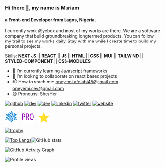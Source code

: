 <!-- - 👋 Hi, I’m @mariamopeyemi
- 👀 I’m interested in show casing my coding skills
- 🌱 I’m currently learning Javascript frameworks
- 💞️ I’m looking to collaborate on react based projects
- 📫 How to reach me opeyemi.afolabi45@gmail.com
opeyemi.dev@gmail.com

I currently work @yebox and most of my works are there. We are a software company that build groundbreaking longtermed products. 
You can follow my trail to see my works daily.
I currently work with Nextjs, Reactjs, Javascript, Material Ui, Tailwind, CSS modules, wordpress amongst others.
Stay with me while I create time to build my personal projects.

Thank you -->

### Hi there 👋, my name is Mariam
#### a Front-end Developer from Lagos, Nigeria.
I currently work @yebox and most of my works are there. We are a software company that build groundbreaking longtermed products. 
You can follow my trail to see my works daily. Stay with me while I create time to build my personal projects.

Skills: **NEXT JS** || **REACT** || **JS** || **HTML** || **CSS** || **MUI** || **TAILWIND** || **STYLED-COMPONENT** || **CSS-MODULES**

- 🌱 I’m currently learning Javascript frameworks 
- 👯 I’m looking to collaborate on react based projects 
- 📫 How to reach me:  opeyemi.afolabi45@gmail.com opeyemi.dev@gmail.com 
- 😄 Pronouns: She/Her 


[<img src='https://cdn.jsdelivr.net/npm/simple-icons@3.0.1/icons/github.svg' alt='github' height='40'>](https://github.com/mariamopeyemi)  [<img src='https://cdn.jsdelivr.net/npm/simple-icons@3.0.1/icons/dev-dot-to.svg' alt='dev' height='40'>](https://dev.to/https://www.opeyemi.dev/)  [<img src='https://cdn.jsdelivr.net/npm/simple-icons@3.0.1/icons/hashnode.svg' alt='dev' height='40'>](https://hashnode.com/@DevMariam)  [<img src='https://cdn.jsdelivr.net/npm/simple-icons@3.0.1/icons/linkedin.svg' alt='linkedin' height='40'>](https://www.linkedin.com/in/https://www.linkedin.com/in/opeyemi-m-afolabi-b590a5155//)  [<img src='https://cdn.jsdelivr.net/npm/simple-icons@3.0.1/icons/twitter.svg' alt='twitter' height='40'>](https://twitter.com/https://twitter.com/mariam_afox)  [<img src='https://cdn.jsdelivr.net/npm/simple-icons@3.0.1/icons/icloud.svg' alt='website' height='40'>](https://www.opeyemi.dev/)  

<a href='https://archiveprogram.github.com/'><img src='https://raw.githubusercontent.com/acervenky/animated-github-badges/master/assets/acbadge.gif' width='40' height='40'></a> <a href='https://github.com/pricing'><img src='https://raw.githubusercontent.com/acervenky/animated-github-badges/master/assets/pro.gif' width='40' height='40'></a> <a href='https://stars.github.com/'><img src='https://raw.githubusercontent.com/acervenky/animated-github-badges/master/assets/starbadge.gif' width='35' height='35'></a> 

[![trophy](https://github-profile-trophy.vercel.app/?username=mariamopeyemi)](https://github.com/ryo-ma/github-profile-trophy)

[![Top Langs](https://github-readme-stats.vercel.app/api/top-langs/?username=mariamopeyemi)](https://github.com/anuraghazra/github-readme-stats)![GitHub stats](https://github-readme-stats.vercel.app/api?username=mariamopeyemi&show_icons=true&count_private=true)  

![GitHub Activity Graph](https://activity-graph.herokuapp.com/graph?username=mariamopeyemi)  

![Profile views](https://gpvc.arturio.dev/mariamopeyemi)  

<!-- ![Mariam's GitHub stats](https://github-readme-stats.vercel.app/api?username=mariamopeyemi&hide=contribs,prs) -->
<!---
mariamopeyemi/mariamopeyemi is a ✨ special ✨ repository because its `README.md` (this file) appears on your GitHub profile.
You can click the Preview link to take a look at your changes.
--->
